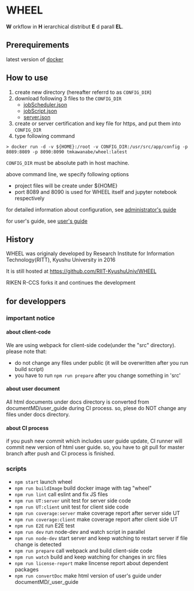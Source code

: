 # WHEEL
__W__ orkflow in __H__ ierarchical distribut __E__ d parall __EL__.

## Prerequirements
latest version of [docker](https://www.docker.com/)

## How to use
1. create new directory (hereafter referrd to as `CONFIG_DIR`)
2. download following 3 files to the `CONFIG_DIR`
    - [jobScheduler.json](https://raw.githubusercontent.com/RIKEN-RCCS/WHEEL/master/app/config/jobScheduler.json)
    - [jobScript.json](https://raw.githubusercontent.com/RIKEN-RCCS/WHEEL/master/app/config/jobScript.json)
    - [server.json](https://raw.githubusercontent.com/RIKEN-RCCS/WHEEL/master/app/config/server.json)
3. create or server certification and key file for https, and put them into `CONFIG_DIR`
4. type following command

```
> docker run -d -v ${HOME}:/root -v CONFIG_DIR:/usr/src/app/config -p 8089:8089 -p 8090:8090 tmkawanabe/wheel:latest
```

`CONFIG_DIR` must be absolute path in host machine.

above command line, we specify following options

- project files will be create under ${HOME}
- port 8089 and 8090 is used for WHEEL itself and jupyter notebook respectively

for detailed information about configuration, see [administrator's guide](./documentMD/AdminGuide.md)

for user's guide, see [user's guide](https://riken-rccs.github.io/WHEEL/)


## History
WHEEL was originaly developed by Research Institute for Information Technology(RITT), Kyushu University in 2016

It is still hosted at https://github.com/RIIT-KyushuUniv/WHEEL

RIKEN R-CCS forks it and continues the development


## for developpers
### important notice
#### about client-code
We are using webpack for client-side code(under the "src" directory).
please note that:

 - do not change any files under public (it will be overwritten after you run build script)
 - you have to run `npm run prepare` after you change something in 'src'

#### about user document
All html documents under docs directory is converted from documentMD/user\_guide during CI process.
so, plese do NOT change any files under docs directory.

#### about CI process
if you push new commit which includes user guide update,
CI runner will commit new version of html user guide.
so, you have to git pull for master branch after push and CI process is finished.

### scripts
- `npm start` launch wheel
- `npm run buildImage` build docker image with tag "wheel"
- `npm run lint` call eslint and fix JS files
- `npm run UT:server` unit test for server side code
- `npm run UT:client` unit test for client side code
- `npm run coverage:server` make coverage report after server side UT
- `npm run coverage:client` make coverage report after client side UT
- `npm run E2E` run E2E test
- `npm run dev` run node-dev and watch script in parallel
- `npm run node-dev`   start server and keep watching to restart server if file change is detected
- `npm run prepare` call webpack and build client-side code
- `npm run watch` build and keep watching for changes in src files
- `npm run license-report` make lincense report about dependent packages
- `npm run convertDoc` make html version of user's guide under documentMD/_user_guide

